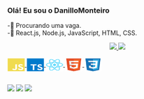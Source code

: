 ### Olá! Eu sou o DanilloMonteiro

-🔭 Procurando uma vaga. <br/>
-🌱 React.js, Node.js, JavaScript, HTML, CSS.

<div align="center">
  <a href="https://github.com/DanilloMonteiro">
  <img height="180em" src="https://github-readme-stats.vercel.app/api?username=DanilloMonteiro&show_icons=true&theme=dark&include_all_commits=true&count_private=true&PAT_1=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"/>
  <img height="180em" src="https://github-readme-stats.vercel.app/api/top-langs/?username=DanilloMonteiro&layout=compact&langs_count=7&theme=dark"/>
</div>

<div style="display: inline_block"><br>
  <img align="center" alt="Rafa-Js" height="30" width="40" src="https://raw.githubusercontent.com/devicons/devicon/master/icons/javascript/javascript-plain.svg">
  <img align="center" alt="Rafa-Ts" height="30" width="40" src="https://raw.githubusercontent.com/devicons/devicon/master/icons/typescript/typescript-plain.svg">
  <img align="center" alt="Rafa-React" height="30" width="40" src="https://raw.githubusercontent.com/devicons/devicon/master/icons/react/react-original.svg">
  <img align="center" alt="Rafa-HTML" height="30" width="40" src="https://raw.githubusercontent.com/devicons/devicon/master/icons/html5/html5-original.svg">
  <img align="center" alt="Rafa-CSS" height="30" width="40" src="https://raw.githubusercontent.com/devicons/devicon/master/icons/css3/css3-original.svg"> 
</div>

##

<div>
  <a href="https://www.instagram.com/danillo.570/" target="_blank"><img src="https://img.shields.io/badge/-Instagram-%23E4405F?style=for-the-badge&logo=instagram&logoColor=white" target="_blank"></a>
  <a href = "mailto:danillo.monteiro324@outlook.com"><img src="https://img.shields.io/badge/-Gmail-%23333?style=for-the-badge&logo=gmail&logoColor=white" target="_blank"></a>
  <a href="https://www.linkedin.com/in/rafaella-ballerini-45875016a" target="_blank"><img src="https://img.shields.io/badge/-LinkedIn-%230077B5?style=for-the-badge&logo=linkedin&logoColor=white" target="_blank"></a> 
</div>
